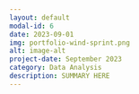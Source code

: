 ```yaml
---
layout: default
modal-id: 6
date: 2023-09-01
img: portfolio-wind-sprint.png
alt: image-alt
project-date: September 2023
category: Data Analysis
description: SUMMARY HERE
---
```

